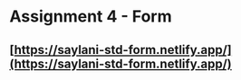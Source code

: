 # Assignment 4 - Form

## [https://saylani-std-form.netlify.app/](https://saylani-std-form.netlify.app/)
